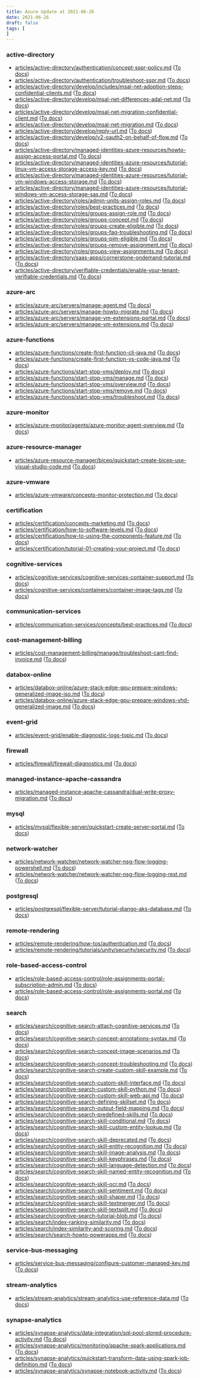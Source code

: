 ```yaml
---
title: Azure Update at 2021-06-26
date: 2021-06-26
draft: false
tags: [
]
---
```


### active-directory
- [articles/active-directory/authentication/concept-sspr-policy.md](https://github.com/MicrosoftDocs/azure-docs/compare/03fa017..3d3d8fb#diff-adc1ae7b4f80098cb961f2a09a3710d91dc243087955d837046183b9be9c7a2a) ([To docs](https://docs.microsoft.com/en-us/azure/active-directory/authentication/concept-sspr-policy?WT.mc_id=AZ-MVP-5003408))
- [articles/active-directory/authentication/troubleshoot-sspr.md](https://github.com/MicrosoftDocs/azure-docs/compare/03fa017..3d3d8fb#diff-4a49fc61487667ad24e499d026e9f821b22b94e36a5c1b0b0f71ecceb7ba9874) ([To docs](https://docs.microsoft.com/en-us/azure/active-directory/authentication/troubleshoot-sspr?WT.mc_id=AZ-MVP-5003408))
- [articles/active-directory/develop/includes/msal-net-adoption-steps-confidential-clients.md](https://github.com/MicrosoftDocs/azure-docs/compare/03fa017..3d3d8fb#diff-625504b274cd61e5d018084e39c6ccea347c45c9ab56fe8b36474ffbf5454434) ([To docs](https://docs.microsoft.com/en-us/azure/active-directory/develop/includes/msal-net-adoption-steps-confidential-clients?WT.mc_id=AZ-MVP-5003408))
- [articles/active-directory/develop/msal-net-differences-adal-net.md](https://github.com/MicrosoftDocs/azure-docs/compare/03fa017..3d3d8fb#diff-a88eed74f14e73c91e63885dcef1a65ec626533614d08237cdf59dd98b4caddd) ([To docs](https://docs.microsoft.com/en-us/azure/active-directory/develop/msal-net-differences-adal-net?WT.mc_id=AZ-MVP-5003408))
- [articles/active-directory/develop/msal-net-migration-confidential-client.md](https://github.com/MicrosoftDocs/azure-docs/compare/03fa017..3d3d8fb#diff-a1000dea875d03408d94ff11fa4fed537b15e99a26ee4d0fa38bcb1f9c1a9a3c) ([To docs](https://docs.microsoft.com/en-us/azure/active-directory/develop/msal-net-migration-confidential-client?WT.mc_id=AZ-MVP-5003408))
- [articles/active-directory/develop/msal-net-migration.md](https://github.com/MicrosoftDocs/azure-docs/compare/03fa017..3d3d8fb#diff-1777df81221fba1f4dc02507c5707bf33ecf2956c4114da267f257e0f7669139) ([To docs](https://docs.microsoft.com/en-us/azure/active-directory/develop/msal-net-migration?WT.mc_id=AZ-MVP-5003408))
- [articles/active-directory/develop/reply-url.md](https://github.com/MicrosoftDocs/azure-docs/compare/03fa017..3d3d8fb#diff-e99cf2da2f2695966499cc5e54deac61ff53588da89bfd6c29218e3ff4933c19) ([To docs](https://docs.microsoft.com/en-us/azure/active-directory/develop/reply-url?WT.mc_id=AZ-MVP-5003408))
- [articles/active-directory/develop/v2-oauth2-on-behalf-of-flow.md](https://github.com/MicrosoftDocs/azure-docs/compare/03fa017..3d3d8fb#diff-0b6f855dd0d663f31e292d65579818723ddf06dff219c25521717fe5fc72c056) ([To docs](https://docs.microsoft.com/en-us/azure/active-directory/develop/v2-oauth2-on-behalf-of-flow?WT.mc_id=AZ-MVP-5003408))
- [articles/active-directory/managed-identities-azure-resources/howto-assign-access-portal.md](https://github.com/MicrosoftDocs/azure-docs/compare/03fa017..3d3d8fb#diff-237cca3580cdedf87fbe49138e2e9ed8efa4c75ceeec9d641cb17a4c46ee6b3e) ([To docs](https://docs.microsoft.com/en-us/azure/active-directory/managed-identities-azure-resources/howto-assign-access-portal?WT.mc_id=AZ-MVP-5003408))
- [articles/active-directory/managed-identities-azure-resources/tutorial-linux-vm-access-storage-access-key.md](https://github.com/MicrosoftDocs/azure-docs/compare/03fa017..3d3d8fb#diff-e12ffc499037880760f8f034fa0ee69315f6ab9bf8a5b16936a536dd400566f5) ([To docs](https://docs.microsoft.com/en-us/azure/active-directory/managed-identities-azure-resources/tutorial-linux-vm-access-storage-access-key?WT.mc_id=AZ-MVP-5003408))
- [articles/active-directory/managed-identities-azure-resources/tutorial-vm-windows-access-storage.md](https://github.com/MicrosoftDocs/azure-docs/compare/03fa017..3d3d8fb#diff-1e4302260db261c229946e9623bc75e918b9a164a395818089bdc14e919365ca) ([To docs](https://docs.microsoft.com/en-us/azure/active-directory/managed-identities-azure-resources/tutorial-vm-windows-access-storage?WT.mc_id=AZ-MVP-5003408))
- [articles/active-directory/managed-identities-azure-resources/tutorial-windows-vm-access-storage-sas.md](https://github.com/MicrosoftDocs/azure-docs/compare/03fa017..3d3d8fb#diff-30b8bf9516f7f05f16ed651a8f7ac1af3797d9486cc82b20e20278ed5eb42e57) ([To docs](https://docs.microsoft.com/en-us/azure/active-directory/managed-identities-azure-resources/tutorial-windows-vm-access-storage-sas?WT.mc_id=AZ-MVP-5003408))
- [articles/active-directory/roles/admin-units-assign-roles.md](https://github.com/MicrosoftDocs/azure-docs/compare/03fa017..3d3d8fb#diff-9ab6502f47000de5cc2682ebe2d6e9aafddc2d669fed9f67fc2bbf99cd9186ee) ([To docs](https://docs.microsoft.com/en-us/azure/active-directory/roles/admin-units-assign-roles?WT.mc_id=AZ-MVP-5003408))
- [articles/active-directory/roles/best-practices.md](https://github.com/MicrosoftDocs/azure-docs/compare/03fa017..3d3d8fb#diff-2ff84d1ad1366e7f358e7379a07bf9bacec849c6d6c8f3686aa819e433a83db6) ([To docs](https://docs.microsoft.com/en-us/azure/active-directory/roles/best-practices?WT.mc_id=AZ-MVP-5003408))
- [articles/active-directory/roles/groups-assign-role.md](https://github.com/MicrosoftDocs/azure-docs/compare/03fa017..3d3d8fb#diff-00caeefee084dd93dd3bfb3468c7f1a38e6db8959702ad43f2d6c93f414f27a1) ([To docs](https://docs.microsoft.com/en-us/azure/active-directory/roles/groups-assign-role?WT.mc_id=AZ-MVP-5003408))
- [articles/active-directory/roles/groups-concept.md](https://github.com/MicrosoftDocs/azure-docs/compare/03fa017..3d3d8fb#diff-ee9d6123a18927a8fb4cbea4911c9f2011f244a8f59dbf3c9b79de1aa5b9eb68) ([To docs](https://docs.microsoft.com/en-us/azure/active-directory/roles/groups-concept?WT.mc_id=AZ-MVP-5003408))
- [articles/active-directory/roles/groups-create-eligible.md](https://github.com/MicrosoftDocs/azure-docs/compare/03fa017..3d3d8fb#diff-195eab8a93ef0df67d4afc917ae901fd173c842e3cd11ef63521cbeb004f0e14) ([To docs](https://docs.microsoft.com/en-us/azure/active-directory/roles/groups-create-eligible?WT.mc_id=AZ-MVP-5003408))
- [articles/active-directory/roles/groups-faq-troubleshooting.md](https://github.com/MicrosoftDocs/azure-docs/compare/03fa017..3d3d8fb#diff-ef6a51b769238be751994da75f9a57ab18010ab28ea30153b11a0cde62426a49) ([To docs](https://docs.microsoft.com/en-us/azure/active-directory/roles/groups-faq-troubleshooting?WT.mc_id=AZ-MVP-5003408))
- [articles/active-directory/roles/groups-pim-eligible.md](https://github.com/MicrosoftDocs/azure-docs/compare/03fa017..3d3d8fb#diff-d917e9e07338950dd7adb98bbb7622e698c0cf6b0aeb1a43eab2e4d14e9511f5) ([To docs](https://docs.microsoft.com/en-us/azure/active-directory/roles/groups-pim-eligible?WT.mc_id=AZ-MVP-5003408))
- [articles/active-directory/roles/groups-remove-assignment.md](https://github.com/MicrosoftDocs/azure-docs/compare/03fa017..3d3d8fb#diff-76c287f4511c601b5fe5663cc9c21b64ce4e38ae334e76959ff7334a6c7c7763) ([To docs](https://docs.microsoft.com/en-us/azure/active-directory/roles/groups-remove-assignment?WT.mc_id=AZ-MVP-5003408))
- [articles/active-directory/roles/groups-view-assignments.md](https://github.com/MicrosoftDocs/azure-docs/compare/03fa017..3d3d8fb#diff-311f5d4f5a525e8db683bf25b8d4415712933fa72bf465b1efd573f09942619c) ([To docs](https://docs.microsoft.com/en-us/azure/active-directory/roles/groups-view-assignments?WT.mc_id=AZ-MVP-5003408))
- [articles/active-directory/saas-apps/cornerstone-ondemand-tutorial.md](https://github.com/MicrosoftDocs/azure-docs/compare/03fa017..3d3d8fb#diff-63e86fe281645e6d200f89359162c3efd1b3a9754f03d6612d9ee95dc039ffee) ([To docs](https://docs.microsoft.com/en-us/azure/active-directory/saas-apps/cornerstone-ondemand-tutorial?WT.mc_id=AZ-MVP-5003408))
- [articles/active-directory/verifiable-credentials/enable-your-tenant-verifiable-credentials.md](https://github.com/MicrosoftDocs/azure-docs/compare/03fa017..3d3d8fb#diff-aa2affb6f1dc3857f9c4a0ba7ffaf0a4c83a81ae613c415e8e5a42ecef142ff2) ([To docs](https://docs.microsoft.com/en-us/azure/active-directory/verifiable-credentials/enable-your-tenant-verifiable-credentials?WT.mc_id=AZ-MVP-5003408))
    
### azure-arc
- [articles/azure-arc/servers/manage-agent.md](https://github.com/MicrosoftDocs/azure-docs/compare/03fa017..3d3d8fb#diff-5cbe8ae7e5b10b381bda8a806e0b0642ba032666f286f0978a8157a961e6c3c5) ([To docs](https://docs.microsoft.com/en-us/azure/azure-arc/servers/manage-agent?WT.mc_id=AZ-MVP-5003408))
- [articles/azure-arc/servers/manage-howto-migrate.md](https://github.com/MicrosoftDocs/azure-docs/compare/03fa017..3d3d8fb#diff-bc44ecf3319b20ced74ab3c3dc131ee6d50af789ac1bb9dab8105fbe44563e68) ([To docs](https://docs.microsoft.com/en-us/azure/azure-arc/servers/manage-howto-migrate?WT.mc_id=AZ-MVP-5003408))
- [articles/azure-arc/servers/manage-vm-extensions-portal.md](https://github.com/MicrosoftDocs/azure-docs/compare/03fa017..3d3d8fb#diff-fd7c897b54a526c7ed3dd1df3ac107683f5607bfd3f110cbe189f48f80bf979d) ([To docs](https://docs.microsoft.com/en-us/azure/azure-arc/servers/manage-vm-extensions-portal?WT.mc_id=AZ-MVP-5003408))
- [articles/azure-arc/servers/manage-vm-extensions.md](https://github.com/MicrosoftDocs/azure-docs/compare/03fa017..3d3d8fb#diff-9ef0bf0382a3e6bf73541513142ef8bf0e3b848cebaf181b51a0cfa5a90d9cf4) ([To docs](https://docs.microsoft.com/en-us/azure/azure-arc/servers/manage-vm-extensions?WT.mc_id=AZ-MVP-5003408))
    
### azure-functions
- [articles/azure-functions/create-first-function-cli-java.md](https://github.com/MicrosoftDocs/azure-docs/compare/03fa017..3d3d8fb#diff-b00bc21a5c174c3cb947c7665f3b209593a6bd6bb898c668aa024678257863df) ([To docs](https://docs.microsoft.com/en-us/azure/azure-functions/create-first-function-cli-java?WT.mc_id=AZ-MVP-5003408))
- [articles/azure-functions/create-first-function-vs-code-java.md](https://github.com/MicrosoftDocs/azure-docs/compare/03fa017..3d3d8fb#diff-5d4ef3bb1d2be184f9484001b38aa8666c540be524afbcb98e4078dd33e968ad) ([To docs](https://docs.microsoft.com/en-us/azure/azure-functions/create-first-function-vs-code-java?WT.mc_id=AZ-MVP-5003408))
- [articles/azure-functions/start-stop-vms/deploy.md](https://github.com/MicrosoftDocs/azure-docs/compare/03fa017..3d3d8fb#diff-9bb540e4d6d1026aa4733263db68e726102dd0673c3c131f2874912c718ec92e) ([To docs](https://docs.microsoft.com/en-us/azure/azure-functions/start-stop-vms/deploy?WT.mc_id=AZ-MVP-5003408))
- [articles/azure-functions/start-stop-vms/manage.md](https://github.com/MicrosoftDocs/azure-docs/compare/03fa017..3d3d8fb#diff-7251087bce472e2a9b197cd9323648fa9042fdd09d4a3cc3337219d2aba680b3) ([To docs](https://docs.microsoft.com/en-us/azure/azure-functions/start-stop-vms/manage?WT.mc_id=AZ-MVP-5003408))
- [articles/azure-functions/start-stop-vms/overview.md](https://github.com/MicrosoftDocs/azure-docs/compare/03fa017..3d3d8fb#diff-7ec107a8649c4271c1acea9fb8200963a4bdc52478fbc322cac04b3d14908b74) ([To docs](https://docs.microsoft.com/en-us/azure/azure-functions/start-stop-vms/overview?WT.mc_id=AZ-MVP-5003408))
- [articles/azure-functions/start-stop-vms/remove.md](https://github.com/MicrosoftDocs/azure-docs/compare/03fa017..3d3d8fb#diff-fa6d9d662e4be679e8e9e6ab22c73af48555dd86acb01359aa114118ca63e51d) ([To docs](https://docs.microsoft.com/en-us/azure/azure-functions/start-stop-vms/remove?WT.mc_id=AZ-MVP-5003408))
- [articles/azure-functions/start-stop-vms/troubleshoot.md](https://github.com/MicrosoftDocs/azure-docs/compare/03fa017..3d3d8fb#diff-9b860b58ba44ede3bb4fbdad5afdd05165dcf80f11a0c23ba6ce17ed2c712dde) ([To docs](https://docs.microsoft.com/en-us/azure/azure-functions/start-stop-vms/troubleshoot?WT.mc_id=AZ-MVP-5003408))
    
### azure-monitor
- [articles/azure-monitor/agents/azure-monitor-agent-overview.md](https://github.com/MicrosoftDocs/azure-docs/compare/03fa017..3d3d8fb#diff-8a136a46e4ebce373d77f1bb05f0de5c4858bda2c40cebe85a00b5992000bd04) ([To docs](https://docs.microsoft.com/en-us/azure/azure-monitor/agents/azure-monitor-agent-overview?WT.mc_id=AZ-MVP-5003408))
    
### azure-resource-manager
- [articles/azure-resource-manager/bicep/quickstart-create-bicep-use-visual-studio-code.md](https://github.com/MicrosoftDocs/azure-docs/compare/03fa017..3d3d8fb#diff-9086b34c8319c16165bf2002737f226051c4b2b2f6e9ee48e0b22d905e1fa691) ([To docs](https://docs.microsoft.com/en-us/azure/azure-resource-manager/bicep/quickstart-create-bicep-use-visual-studio-code?WT.mc_id=AZ-MVP-5003408))
    
### azure-vmware
- [articles/azure-vmware/concepts-monitor-protection.md](https://github.com/MicrosoftDocs/azure-docs/compare/03fa017..3d3d8fb#diff-46d84ecdd7f2c46d28191b7bfedc37de7fc1babae3784d0dda884d3a9e6b687b) ([To docs](https://docs.microsoft.com/en-us/azure/azure-vmware/concepts-monitor-protection?WT.mc_id=AZ-MVP-5003408))
    
### certification
- [articles/certification/concepts-marketing.md](https://github.com/MicrosoftDocs/azure-docs/compare/03fa017..3d3d8fb#diff-8fc37f2e54eb8750f002ebe98cc0b21da95ce5268f8a21aacb4e9875cd7bdf48) ([To docs](https://docs.microsoft.com/en-us/azure/certification/concepts-marketing?WT.mc_id=AZ-MVP-5003408))
- [articles/certification/how-to-software-levels.md](https://github.com/MicrosoftDocs/azure-docs/compare/03fa017..3d3d8fb#diff-a03135b82178f20f04990d70ffb6c32599fc01df4658cb3b42554c044b0a6452) ([To docs](https://docs.microsoft.com/en-us/azure/certification/how-to-software-levels?WT.mc_id=AZ-MVP-5003408))
- [articles/certification/how-to-using-the-components-feature.md](https://github.com/MicrosoftDocs/azure-docs/compare/03fa017..3d3d8fb#diff-50e654ff456b00709bde7c848151cb7c0e405b1a2dd0a7465f7cadb355ac1677) ([To docs](https://docs.microsoft.com/en-us/azure/certification/how-to-using-the-components-feature?WT.mc_id=AZ-MVP-5003408))
- [articles/certification/tutorial-01-creating-your-project.md](https://github.com/MicrosoftDocs/azure-docs/compare/03fa017..3d3d8fb#diff-e0c3094f0ea47535b2a7b1b34383842f610cc32ff23e689ad084ca2fe6a0ffee) ([To docs](https://docs.microsoft.com/en-us/azure/certification/tutorial-01-creating-your-project?WT.mc_id=AZ-MVP-5003408))
    
### cognitive-services
- [articles/cognitive-services/cognitive-services-container-support.md](https://github.com/MicrosoftDocs/azure-docs/compare/03fa017..3d3d8fb#diff-62ee5a2dd64d8e12488599a14ad8226f44a39d080cafcc7fc1325f5a6bd30b79) ([To docs](https://docs.microsoft.com/en-us/azure/cognitive-services/cognitive-services-container-support?WT.mc_id=AZ-MVP-5003408))
- [articles/cognitive-services/containers/container-image-tags.md](https://github.com/MicrosoftDocs/azure-docs/compare/03fa017..3d3d8fb#diff-06eebb4f674dd7f593bcb275dc3a21992368aece42f9496769fdbd43426282a5) ([To docs](https://docs.microsoft.com/en-us/azure/cognitive-services/containers/container-image-tags?WT.mc_id=AZ-MVP-5003408))
    
### communication-services
- [articles/communication-services/concepts/best-practices.md](https://github.com/MicrosoftDocs/azure-docs/compare/03fa017..3d3d8fb#diff-f4dc3a59e9cfbf81f6317ab63dc8c853be8af1c212d2a4888c0057eb016fe75a) ([To docs](https://docs.microsoft.com/en-us/azure/communication-services/concepts/best-practices?WT.mc_id=AZ-MVP-5003408))
    
### cost-management-billing
- [articles/cost-management-billing/manage/troubleshoot-cant-find-invoice.md](https://github.com/MicrosoftDocs/azure-docs/compare/03fa017..3d3d8fb#diff-2075a075c5080d241d00238ce9064ae35f9ac52bf87b70f040a31cf5ab20f080) ([To docs](https://docs.microsoft.com/en-us/azure/cost-management-billing/manage/troubleshoot-cant-find-invoice?WT.mc_id=AZ-MVP-5003408))
    
### databox-online
- [articles/databox-online/azure-stack-edge-gpu-prepare-windows-generalized-image-iso.md](https://github.com/MicrosoftDocs/azure-docs/compare/03fa017..3d3d8fb#diff-a8105df41343f9db3cddee060b8e46895dc1bd7a558227e00e6b92ac6f8b2f58) ([To docs](https://docs.microsoft.com/en-us/azure/databox-online/azure-stack-edge-gpu-prepare-windows-generalized-image-iso?WT.mc_id=AZ-MVP-5003408))
- [articles/databox-online/azure-stack-edge-gpu-prepare-windows-vhd-generalized-image.md](https://github.com/MicrosoftDocs/azure-docs/compare/03fa017..3d3d8fb#diff-c5de9524ac860355336401f02d5fe596dd422b89eb9e3f96f6922107ad7c9886) ([To docs](https://docs.microsoft.com/en-us/azure/databox-online/azure-stack-edge-gpu-prepare-windows-vhd-generalized-image?WT.mc_id=AZ-MVP-5003408))
    
### event-grid
- [articles/event-grid/enable-diagnostic-logs-topic.md](https://github.com/MicrosoftDocs/azure-docs/compare/03fa017..3d3d8fb#diff-956876314d567065a2b2b7ee5b984c5d560b9bbad38f285045cc44528299e18a) ([To docs](https://docs.microsoft.com/en-us/azure/event-grid/enable-diagnostic-logs-topic?WT.mc_id=AZ-MVP-5003408))
    
### firewall
- [articles/firewall/firewall-diagnostics.md](https://github.com/MicrosoftDocs/azure-docs/compare/03fa017..3d3d8fb#diff-c16e93bb4d337d36548c092d939b268604ffb8864a9667bbe29dd740a3a6b1ee) ([To docs](https://docs.microsoft.com/en-us/azure/firewall/firewall-diagnostics?WT.mc_id=AZ-MVP-5003408))
    
### managed-instance-apache-cassandra
- [articles/managed-instance-apache-cassandra/dual-write-proxy-migration.md](https://github.com/MicrosoftDocs/azure-docs/compare/03fa017..3d3d8fb#diff-cf20f966675adf77dfe6a61805082cbaddd49c05d4e20a3956069f49f77fa29f) ([To docs](https://docs.microsoft.com/en-us/azure/managed-instance-apache-cassandra/dual-write-proxy-migration?WT.mc_id=AZ-MVP-5003408))
    
### mysql
- [articles/mysql/flexible-server/quickstart-create-server-portal.md](https://github.com/MicrosoftDocs/azure-docs/compare/03fa017..3d3d8fb#diff-897f837ecf3f2b55e9f676f5318bdce0438954745e75e9bdb2a953078a32d1c4) ([To docs](https://docs.microsoft.com/en-us/azure/mysql/flexible-server/quickstart-create-server-portal?WT.mc_id=AZ-MVP-5003408))
    
### network-watcher
- [articles/network-watcher/network-watcher-nsg-flow-logging-powershell.md](https://github.com/MicrosoftDocs/azure-docs/compare/03fa017..3d3d8fb#diff-90d6ecf20c484ba908d2e61b1a5c6f7216e0bcc4203549f7134413a270bfdf40) ([To docs](https://docs.microsoft.com/en-us/azure/network-watcher/network-watcher-nsg-flow-logging-powershell?WT.mc_id=AZ-MVP-5003408))
- [articles/network-watcher/network-watcher-nsg-flow-logging-rest.md](https://github.com/MicrosoftDocs/azure-docs/compare/03fa017..3d3d8fb#diff-833667f81e90323240d2562679eeb5180dab1736e1be9b4759519801abd718e4) ([To docs](https://docs.microsoft.com/en-us/azure/network-watcher/network-watcher-nsg-flow-logging-rest?WT.mc_id=AZ-MVP-5003408))
    
### postgresql
- [articles/postgresql/flexible-server/tutorial-django-aks-database.md](https://github.com/MicrosoftDocs/azure-docs/compare/03fa017..3d3d8fb#diff-05d0c6121e5986c92fbb739983c6aeb9bb65f6b0a921f350b40021cb8f23f1fd) ([To docs](https://docs.microsoft.com/en-us/azure/postgresql/flexible-server/tutorial-django-aks-database?WT.mc_id=AZ-MVP-5003408))
    
### remote-rendering
- [articles/remote-rendering/how-tos/authentication.md](https://github.com/MicrosoftDocs/azure-docs/compare/03fa017..3d3d8fb#diff-6dcaae802f7f2a5fbf08d3c3693f948f8621905eaaa501123e282765eab0e426) ([To docs](https://docs.microsoft.com/en-us/azure/remote-rendering/how-tos/authentication?WT.mc_id=AZ-MVP-5003408))
- [articles/remote-rendering/tutorials/unity/security/security.md](https://github.com/MicrosoftDocs/azure-docs/compare/03fa017..3d3d8fb#diff-d03d17bc965127c16fee4aa8b6afcadf9e932aa94968cb19e8a550d7d1ba4af6) ([To docs](https://docs.microsoft.com/en-us/azure/remote-rendering/tutorials/unity/security/security?WT.mc_id=AZ-MVP-5003408))
    
### role-based-access-control
- [articles/role-based-access-control/role-assignments-portal-subscription-admin.md](https://github.com/MicrosoftDocs/azure-docs/compare/03fa017..3d3d8fb#diff-c295a2179cede2d9af9f975a8ad4d7ba3cb5ab96fc6cf1976a157fff93777d07) ([To docs](https://docs.microsoft.com/en-us/azure/role-based-access-control/role-assignments-portal-subscription-admin?WT.mc_id=AZ-MVP-5003408))
- [articles/role-based-access-control/role-assignments-portal.md](https://github.com/MicrosoftDocs/azure-docs/compare/03fa017..3d3d8fb#diff-4b9002f32f1949dc733032f7cc021b6b93d48158ec48321dec332d4f4cee5175) ([To docs](https://docs.microsoft.com/en-us/azure/role-based-access-control/role-assignments-portal?WT.mc_id=AZ-MVP-5003408))
    
### search
- [articles/search/cognitive-search-attach-cognitive-services.md](https://github.com/MicrosoftDocs/azure-docs/compare/03fa017..3d3d8fb#diff-d4af44f14c16d5e44a25cdb66b5ecd0b9bd76ac9c4dbfc7ccc14053c76731899) ([To docs](https://docs.microsoft.com/en-us/azure/search/cognitive-search-attach-cognitive-services?WT.mc_id=AZ-MVP-5003408))
- [articles/search/cognitive-search-concept-annotations-syntax.md](https://github.com/MicrosoftDocs/azure-docs/compare/03fa017..3d3d8fb#diff-6897c585eafdd671fd3998f830cdc9a1c1ea23d82a70cd0182e7de8a09f7c5c9) ([To docs](https://docs.microsoft.com/en-us/azure/search/cognitive-search-concept-annotations-syntax?WT.mc_id=AZ-MVP-5003408))
- [articles/search/cognitive-search-concept-image-scenarios.md](https://github.com/MicrosoftDocs/azure-docs/compare/03fa017..3d3d8fb#diff-63733e956d84f34ccb9de837c2d268e4f2e23cb1431e3ccc2608ef55b2ba3548) ([To docs](https://docs.microsoft.com/en-us/azure/search/cognitive-search-concept-image-scenarios?WT.mc_id=AZ-MVP-5003408))
- [articles/search/cognitive-search-concept-troubleshooting.md](https://github.com/MicrosoftDocs/azure-docs/compare/03fa017..3d3d8fb#diff-443a1c3f3caf271a70d6e5a89f118dddb3750ecc11e7ce9529312ef838f7c514) ([To docs](https://docs.microsoft.com/en-us/azure/search/cognitive-search-concept-troubleshooting?WT.mc_id=AZ-MVP-5003408))
- [articles/search/cognitive-search-create-custom-skill-example.md](https://github.com/MicrosoftDocs/azure-docs/compare/03fa017..3d3d8fb#diff-d04219935714351101f685da679874de6fb7cd83dd60ddaf8a5f9d77cc7249f3) ([To docs](https://docs.microsoft.com/en-us/azure/search/cognitive-search-create-custom-skill-example?WT.mc_id=AZ-MVP-5003408))
- [articles/search/cognitive-search-custom-skill-interface.md](https://github.com/MicrosoftDocs/azure-docs/compare/03fa017..3d3d8fb#diff-81decf9e984684700e5cb94e47d083c9c785ed45f97d6b76e166a6d3f16a5e87) ([To docs](https://docs.microsoft.com/en-us/azure/search/cognitive-search-custom-skill-interface?WT.mc_id=AZ-MVP-5003408))
- [articles/search/cognitive-search-custom-skill-python.md](https://github.com/MicrosoftDocs/azure-docs/compare/03fa017..3d3d8fb#diff-8b3e982e120beb4122a6a9f89eb95f837ed8ab17d40facd76c7d95243f9bac89) ([To docs](https://docs.microsoft.com/en-us/azure/search/cognitive-search-custom-skill-python?WT.mc_id=AZ-MVP-5003408))
- [articles/search/cognitive-search-custom-skill-web-api.md](https://github.com/MicrosoftDocs/azure-docs/compare/03fa017..3d3d8fb#diff-7ed4cdc63f9879f1948d716322c873136b93f820a92ca57e3f54f77209017ed8) ([To docs](https://docs.microsoft.com/en-us/azure/search/cognitive-search-custom-skill-web-api?WT.mc_id=AZ-MVP-5003408))
- [articles/search/cognitive-search-defining-skillset.md](https://github.com/MicrosoftDocs/azure-docs/compare/03fa017..3d3d8fb#diff-85daf45b26e5727ed58f74faee4c285ad0f54dfe5c2f00dbe385df29df7f5261) ([To docs](https://docs.microsoft.com/en-us/azure/search/cognitive-search-defining-skillset?WT.mc_id=AZ-MVP-5003408))
- [articles/search/cognitive-search-output-field-mapping.md](https://github.com/MicrosoftDocs/azure-docs/compare/03fa017..3d3d8fb#diff-34fb817820c4706e07951c121c5ecd38c4e872ed548e433c2959505b4f3fa90f) ([To docs](https://docs.microsoft.com/en-us/azure/search/cognitive-search-output-field-mapping?WT.mc_id=AZ-MVP-5003408))
- [articles/search/cognitive-search-predefined-skills.md](https://github.com/MicrosoftDocs/azure-docs/compare/03fa017..3d3d8fb#diff-5f7b88641ed9db8bf2c4b7797c003e996c036ca0b1c576073bc40832abd3aeb2) ([To docs](https://docs.microsoft.com/en-us/azure/search/cognitive-search-predefined-skills?WT.mc_id=AZ-MVP-5003408))
- [articles/search/cognitive-search-skill-conditional.md](https://github.com/MicrosoftDocs/azure-docs/compare/03fa017..3d3d8fb#diff-d758acfc7c10e5bba7de465c90d45abfc207268ee26625980bb01a64f3376da9) ([To docs](https://docs.microsoft.com/en-us/azure/search/cognitive-search-skill-conditional?WT.mc_id=AZ-MVP-5003408))
- [articles/search/cognitive-search-skill-custom-entity-lookup.md](https://github.com/MicrosoftDocs/azure-docs/compare/03fa017..3d3d8fb#diff-67e07332f828d19366f01a1d3f975263e2b664ad82856b2708404b21e2eeee24) ([To docs](https://docs.microsoft.com/en-us/azure/search/cognitive-search-skill-custom-entity-lookup?WT.mc_id=AZ-MVP-5003408))
- [articles/search/cognitive-search-skill-deprecated.md](https://github.com/MicrosoftDocs/azure-docs/compare/03fa017..3d3d8fb#diff-242964988335711c42d41ebcf799ae5a2386e541b9eae6076c732dfe5e0bbe44) ([To docs](https://docs.microsoft.com/en-us/azure/search/cognitive-search-skill-deprecated?WT.mc_id=AZ-MVP-5003408))
- [articles/search/cognitive-search-skill-entity-recognition.md](https://github.com/MicrosoftDocs/azure-docs/compare/03fa017..3d3d8fb#diff-133c1ae893712b9d4a9a730d15aa7dd665cc0c992dad86e180c7d8f2d88ebcad) ([To docs](https://docs.microsoft.com/en-us/azure/search/cognitive-search-skill-entity-recognition?WT.mc_id=AZ-MVP-5003408))
- [articles/search/cognitive-search-skill-image-analysis.md](https://github.com/MicrosoftDocs/azure-docs/compare/03fa017..3d3d8fb#diff-23489cb963329b9ae66b465f5e4c401c7fe06327304ffb3ded2caa3de7218d3c) ([To docs](https://docs.microsoft.com/en-us/azure/search/cognitive-search-skill-image-analysis?WT.mc_id=AZ-MVP-5003408))
- [articles/search/cognitive-search-skill-keyphrases.md](https://github.com/MicrosoftDocs/azure-docs/compare/03fa017..3d3d8fb#diff-406f40e75e08d8756cbf436c4dd2b0346d34d646d7621970d37c37bb0f2a0f00) ([To docs](https://docs.microsoft.com/en-us/azure/search/cognitive-search-skill-keyphrases?WT.mc_id=AZ-MVP-5003408))
- [articles/search/cognitive-search-skill-language-detection.md](https://github.com/MicrosoftDocs/azure-docs/compare/03fa017..3d3d8fb#diff-e583bcdfc082f99e05a6c3913408c0a504ac94b1a06e6c7b780bf121610c4fcd) ([To docs](https://docs.microsoft.com/en-us/azure/search/cognitive-search-skill-language-detection?WT.mc_id=AZ-MVP-5003408))
- [articles/search/cognitive-search-skill-named-entity-recognition.md](https://github.com/MicrosoftDocs/azure-docs/compare/03fa017..3d3d8fb#diff-ffd9d51480e9ad98078c197f739951df57babb7baa14caf9449bbc8b30cfb5a3) ([To docs](https://docs.microsoft.com/en-us/azure/search/cognitive-search-skill-named-entity-recognition?WT.mc_id=AZ-MVP-5003408))
- [articles/search/cognitive-search-skill-ocr.md](https://github.com/MicrosoftDocs/azure-docs/compare/03fa017..3d3d8fb#diff-6c89d51338f39f540c920c8a2ea53d3e433a89b2cff84b4b99ab626f62b0c3c0) ([To docs](https://docs.microsoft.com/en-us/azure/search/cognitive-search-skill-ocr?WT.mc_id=AZ-MVP-5003408))
- [articles/search/cognitive-search-skill-sentiment.md](https://github.com/MicrosoftDocs/azure-docs/compare/03fa017..3d3d8fb#diff-9e2c48329b24ef34030bcc182b3482906c909402dab94388b026fd1103529d5b) ([To docs](https://docs.microsoft.com/en-us/azure/search/cognitive-search-skill-sentiment?WT.mc_id=AZ-MVP-5003408))
- [articles/search/cognitive-search-skill-shaper.md](https://github.com/MicrosoftDocs/azure-docs/compare/03fa017..3d3d8fb#diff-cdb0547897486301d7730c822b1bde7e1125c6c159e69a902ad15f11229d8208) ([To docs](https://docs.microsoft.com/en-us/azure/search/cognitive-search-skill-shaper?WT.mc_id=AZ-MVP-5003408))
- [articles/search/cognitive-search-skill-textmerger.md](https://github.com/MicrosoftDocs/azure-docs/compare/03fa017..3d3d8fb#diff-7837840b87a77dab1dea685e63c5cd605c183b1771bc165af8798178a4e345db) ([To docs](https://docs.microsoft.com/en-us/azure/search/cognitive-search-skill-textmerger?WT.mc_id=AZ-MVP-5003408))
- [articles/search/cognitive-search-skill-textsplit.md](https://github.com/MicrosoftDocs/azure-docs/compare/03fa017..3d3d8fb#diff-98dbfb40785c807398fc8360e727a46c24b89c2042d6f727d1bc52d33b994c99) ([To docs](https://docs.microsoft.com/en-us/azure/search/cognitive-search-skill-textsplit?WT.mc_id=AZ-MVP-5003408))
- [articles/search/cognitive-search-tutorial-blob.md](https://github.com/MicrosoftDocs/azure-docs/compare/03fa017..3d3d8fb#diff-de1adafc6ac5639f3245d404a53e588034c36693310f5e5cf2ceff05f2f6d8b0) ([To docs](https://docs.microsoft.com/en-us/azure/search/cognitive-search-tutorial-blob?WT.mc_id=AZ-MVP-5003408))
- [articles/search/index-ranking-similarity.md](https://github.com/MicrosoftDocs/azure-docs/compare/03fa017..3d3d8fb#diff-796b02f662353719c28b3dd9a67c3bec54f5054021ca4dc06765d46517101c09) ([To docs](https://docs.microsoft.com/en-us/azure/search/index-ranking-similarity?WT.mc_id=AZ-MVP-5003408))
- [articles/search/index-similarity-and-scoring.md](https://github.com/MicrosoftDocs/azure-docs/compare/03fa017..3d3d8fb#diff-16f0546bdd226d7e2856f1d55024aa7b09a3045147cae49335a18bfc75025620) ([To docs](https://docs.microsoft.com/en-us/azure/search/index-similarity-and-scoring?WT.mc_id=AZ-MVP-5003408))
- [articles/search/search-howto-powerapps.md](https://github.com/MicrosoftDocs/azure-docs/compare/03fa017..3d3d8fb#diff-dd7a6ee8710958d37c0d7a7a04aca393f8e1bde4b528dc18030926f0c487d6d9) ([To docs](https://docs.microsoft.com/en-us/azure/search/search-howto-powerapps?WT.mc_id=AZ-MVP-5003408))
    
### service-bus-messaging
- [articles/service-bus-messaging/configure-customer-managed-key.md](https://github.com/MicrosoftDocs/azure-docs/compare/03fa017..3d3d8fb#diff-b5912ff0d8e1665c5f44d002501da5e9c48895c7becf492c87e9209fc35e33ba) ([To docs](https://docs.microsoft.com/en-us/azure/service-bus-messaging/configure-customer-managed-key?WT.mc_id=AZ-MVP-5003408))
    
### stream-analytics
- [articles/stream-analytics/stream-analytics-use-reference-data.md](https://github.com/MicrosoftDocs/azure-docs/compare/03fa017..3d3d8fb#diff-aa3f0b794bf7ea8b1f4d82e424510746c4585dc377fd9a23c1fdf1a61064e749) ([To docs](https://docs.microsoft.com/en-us/azure/stream-analytics/stream-analytics-use-reference-data?WT.mc_id=AZ-MVP-5003408))
    
### synapse-analytics
- [articles/synapse-analytics/data-integration/sql-pool-stored-procedure-activity.md](https://github.com/MicrosoftDocs/azure-docs/compare/03fa017..3d3d8fb#diff-37f63594efc6d2270d6a3be872ea7bf532c445f1b281242dd278da53f8fd0437) ([To docs](https://docs.microsoft.com/en-us/azure/synapse-analytics/data-integration/sql-pool-stored-procedure-activity?WT.mc_id=AZ-MVP-5003408))
- [articles/synapse-analytics/monitoring/apache-spark-applications.md](https://github.com/MicrosoftDocs/azure-docs/compare/03fa017..3d3d8fb#diff-b254a5196460951c7ffa16ee9570073ebd5ac3956229c47f7e518d778da5e4ba) ([To docs](https://docs.microsoft.com/en-us/azure/synapse-analytics/monitoring/apache-spark-applications?WT.mc_id=AZ-MVP-5003408))
- [articles/synapse-analytics/quickstart-transform-data-using-spark-job-definition.md](https://github.com/MicrosoftDocs/azure-docs/compare/03fa017..3d3d8fb#diff-e46efed777ac60303d4d0e6e79b74758cceab32d3a1f368c22aaf8c9dc0392e9) ([To docs](https://docs.microsoft.com/en-us/azure/synapse-analytics/quickstart-transform-data-using-spark-job-definition?WT.mc_id=AZ-MVP-5003408))
- [articles/synapse-analytics/synapse-notebook-activity.md](https://github.com/MicrosoftDocs/azure-docs/compare/03fa017..3d3d8fb#diff-37d9a50a6669e53c69f28133b7f879581fb2a55a0ced410caa397b7a58b55a66) ([To docs](https://docs.microsoft.com/en-us/azure/synapse-analytics/synapse-notebook-activity?WT.mc_id=AZ-MVP-5003408))
    
